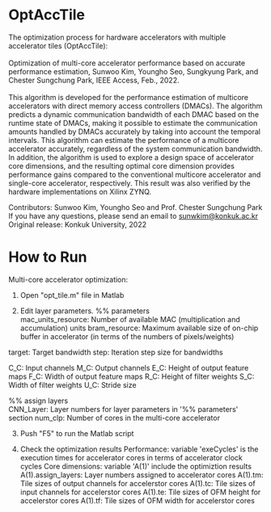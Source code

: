 # OptAccTile

The optimization process for hardware accelerators with multiple accelerator tiles (OptAccTile):\
\
Optimization of multi-core accelerator performance based on accurate performance estimation, Sunwoo Kim, Youngho Seo, Sungkyung Park, and Chester Sungchung Park, IEEE Access, Feb., 2022.\
\
This algorithm is developed for the performance estimation of multicore accelerators with direct memory access controllers (DMACs). The algorithm predicts a dynamic communication bandwidth of each DMAC based on the runtime state of DMACs, making it possible to estimate the communication amounts handled by DMACs accurately by taking into account the temporal intervals. This algorithm can estimate the performance of a multicore accelerator accurately, regardless of the system communication bandwidth. In addition, the algorithm is used to explore a design space of accelerator core dimensions, and the resulting optimal core dimension provides performance gains compared to the conventional multicore accelerator and single-core accelerator, respectively. This result was also verified by the hardware implementations on Xilinx ZYNQ. 

Contributors: Sunwoo Kim, Youngho Seo and Prof. Chester Sungchung Park\
If you have any questions, please send an email to sunwkim@konkuk.ac.kr\
Original release: Konkuk University, 2022


# How to Run

Multi-core accelerator optimization: 
1. Open "opt_tile.m" file in Matlab

2. Edit layer parameters.
 %% parameters\
 mac_units_resource: Number of available MAC (multiplication and accumulation) units
 bram_resource: Maximum available size of on-chip buffer in accelerator (in terms of the numbers of pixels/weights)
 
 target: Target bandwidth
 step: Iteration step size for bandwidths
 
 C_C: Input channels
 M_C: Output channels
 E_C: Height of output feature maps
 F_C: Width of output feature maps
 R_C: Height of filter weights
 S_C: Width of filter weights
 U_C: Stride size
 
 %% assign layers\
 CNN_Layer: Layer numbers for layer parameters in '%% parameters' section
 num_clp: Number of cores in the multi-core accelerator
 
3. Push "F5" to run the Matlab script

4. Check the optimization results
 Performance: variable 'exeCycles' is the execution times for accelerator cores in terms of accelerator clock cycles
 Core dimensions: variable 'A(1)' include the optimiztion results
  A(1).assign_layers: Layer numbers assigned to accelerator cores
  A(1).tm: Tile sizes of output channels for accelerstor cores
  A(1).tc: Tile sizes of input channels for accelerstor cores
  A(1).te: Tile sizes of OFM height for accelerstor cores
  A(1).tf: Tile sizes of OFM width for accelerstor cores
